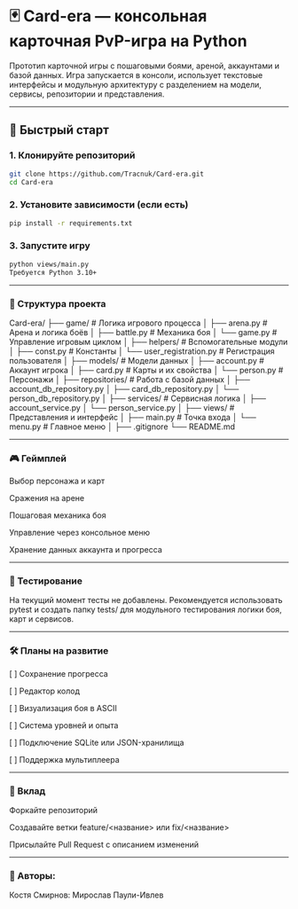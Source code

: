 # 🃏 Card-era — консольная карточная PvP-игра на Python

Прототип карточной игры с пошаговыми боями, ареной, аккаунтами и базой данных. Игра запускается в консоли, использует текстовые интерфейсы и модульную архитектуру с разделением на модели, сервисы, репозитории и представления.

---

## 🚀 Быстрый старт

### 1. Клонируйте репозиторий
```bash
git clone https://github.com/Tracnuk/Card-era.git
cd Card-era
```
### 2. Установите зависимости (если есть)
```bash
pip install -r requirements.txt
```

### 3. Запустите игру
```bash
python views/main.py
Требуется Python 3.10+
```
---

### 📁 Структура проекта
Card-era/
├── game/                        # Логика игрового процесса
│   ├── arena.py                # Арена и логика боёв
│   ├── battle.py               # Механика боя
│   └── game.py                 # Управление игровым циклом
│
├── helpers/                    # Вспомогательные модули
│   ├── const.py                # Константы
│   └── user_registration.py    # Регистрация пользователя
│
├── models/                     # Модели данных
│   ├── account.py              # Аккаунт игрока
│   ├── card.py                 # Карты и их свойства
│   └── person.py               # Персонажи
│
├── repositories/              # Работа с базой данных
│   ├── account_db_repository.py
│   ├── card_db_repository.py
│   └── person_db_repository.py
│
├── services/                  # Сервисная логика
│   ├── account_service.py
│   └── person_service.py
│
├── views/                     # Представления и интерфейс
│   ├── main.py                # Точка входа
│   └── menu.py                # Главное меню
│
├── .gitignore
└── README.md


---

### 🎮 Геймплей
Выбор персонажа и карт

Сражения на арене

Пошаговая механика боя

Управление через консольное меню

Хранение данных аккаунта и прогресса


---


### 🧪 Тестирование
На текущий момент тесты не добавлены. Рекомендуется использовать pytest и создать папку tests/ для модульного тестирования логики боя, карт и сервисов.


---


### 🛠️ Планы на развитие
[ ] Сохранение прогресса

[ ] Редактор колод

[ ] Визуализация боя в ASCII

[ ] Система уровней и опыта

[ ] Подключение SQLite или JSON-хранилища

[ ] Поддержка мультиплеера

---

### 🤝 Вклад
Форкайте репозиторий

Создавайте ветки feature/<название> или fix/<название>

Присылайте Pull Request с описанием изменений


---

### 🧠 Авторы:
Костя Смирнов:
Мирослав Паули-Ивлев
